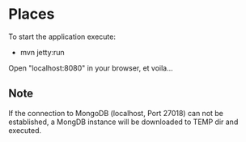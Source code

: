 Places
======
To start the application execute:

 - mvn jetty:run

Open "localhost:8080" in your browser, et voila...

Note
----
If the connection to MongoDB (localhost, Port 27018) can not be established, a MongDB instance will be downloaded to TEMP dir and executed.